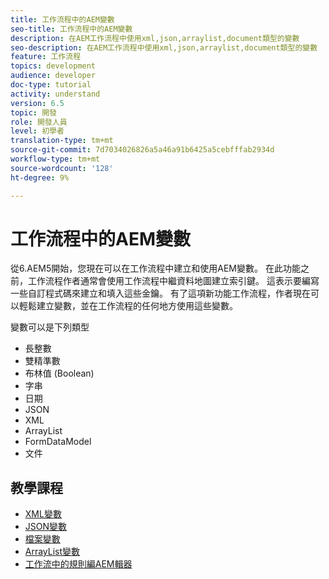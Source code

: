 ```yaml
---
title: 工作流程中的AEM變數
seo-title: 工作流程中的AEM變數
description: 在AEM工作流程中使用xml,json,arraylist,document類型的變數
seo-description: 在AEM工作流程中使用xml,json,arraylist,document類型的變數
feature: 工作流程
topics: development
audience: developer
doc-type: tutorial
activity: understand
version: 6.5
topic: 開發
role: 開發人員
level: 初學者
translation-type: tm+mt
source-git-commit: 7d7034026826a5a46a91b6425a5cebfffab2934d
workflow-type: tm+mt
source-wordcount: '128'
ht-degree: 9%

---
```



# 工作流程中的AEM變數

從6.AEM5開始，您現在可以在工作流程中建立和使用AEM變數。 在此功能之前，工作流程作者通常會使用工作流程中繼資料地圖建立索引鍵。 這表示要編寫一些自訂程式碼來建立和填入這些金鑰。 有了這項新功能工作流程，作者現在可以輕鬆建立變數，並在工作流程的任何地方使用這些變數。

變數可以是下列類型

* 長整數
* 雙精準數
* 布林值 (Boolean)
* 字串
* 日期
* JSON
* XML
* ArrayList
* FormDataModel
* 文件

## 教學課程

* [XML變數](part1.md)
* [JSON變數](part2.md)
* [檔案變數](part3.md)
* [ArrayList變數](part4.md)
* [工作流中的規則編AEM輯器](part5.md)
